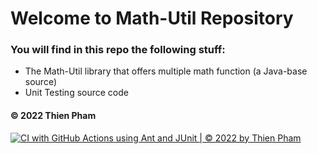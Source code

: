# Welcome to Math-Util Repository
### You will find in this repo the following stuff: 
* The Math-Util library that offers multiple math function (a Java-base source)
* Unit Testing source code
#### © 2022 Thien Pham

[![CI with GitHub Actions using Ant and JUnit | © 2022 by Thien Pham](https://github.com/RectorPh/gitDemo/actions/workflows/ci-junit.yml/badge.svg)](https://github.com/RectorPh/gitDemo/actions/workflows/ci-junit.yml)
